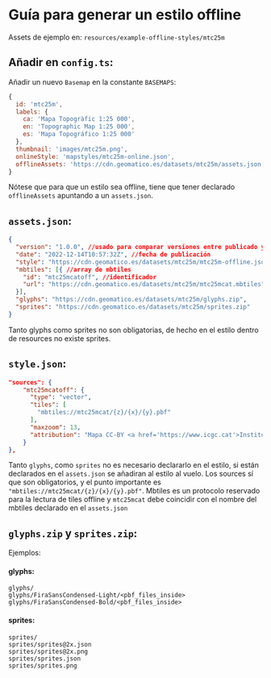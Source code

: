 # Guía para generar un estilo offline

Assets de ejemplo en: `resources/example-offline-styles/mtc25m`


## Añadir en `config.ts`:

Añadir un nuevo `Basemap` en la constante `BASEMAPS`:

```javascript
{
  id: 'mtc25m',
  labels: {
    ca: 'Mapa Topogràfic 1:25 000',
    en: 'Topographic Map 1:25 000',
    es: 'Mapa Topográfico 1:25 000'
  },
  thumbnail: 'images/mtc25m.png',
  onlineStyle: 'mapstyles/mtc25m-online.json',
  offlineAssets: 'https://cdn.geomatico.es/datasets/mtc25m/assets.json'
}
```

Nótese que para que un estilo sea offline, tiene que tener declarado `offlineAssets` apuntando a un `assets.json`.

## `assets.json`:

```json lines
{
  "version": "1.0.0", //usado para comparar versiones entre publicado y descargado en dispositivo 
  "date": "2022-12-14T10:57:32Z", //fecha de publicación
  "style": "https://cdn.geomatico.es/datasets/mtc25m/mtc25m-offline.json", //estilo
  "mbtiles": [{ //array de mbtiles
    "id": "mtc25mcatoff", //identificador
    "url": "https://cdn.geomatico.es/datasets/mtc25m/mtc25mcat.mbtiles" //url del fichero. Es importante que el nombre del fichero coincida con cómo se declara el source en el estilo. También es obligario que la extensión sea mbtiles.
  }],
  "glyphs": "https://cdn.geomatico.es/datasets/mtc25m/glyphs.zip",
  "sprites": "https://cdn.geomatico.es/datasets/mtc25m/sprites.zip"
}
```

Tanto glyphs como sprites no son obligatorias, de hecho en el estilo dentro de resources no existe sprites.


## `style.json`:

```json lines
"sources": {
    "mtc25mcatoff": {
      "type": "vector",
      "tiles": [
        "mbtiles://mtc25mcat/{z}/{x}/{y}.pbf"
      ],
      "maxzoom": 13,
      "attribution": "Mapa CC-BY <a href='https://www.icgc.cat'>Institut Cartogràfic i Geològic de Catalunya</a>"
    }
},
```

Tanto `glyphs`, como `sprites` no es necesario declararlo en el estilo, si están declarados en el `assets.json` se añadiran al estilo al vuelo.
Los sources sí que son obligatorios, y el punto importante es `"mbtiles://mtc25mcat/{z}/{x}/{y}.pbf"`. Mbtiles es un protocolo reservado para la lectura de tiles offline y `mtc25mcat` debe coincidir con el nombre del mbtiles declarado en el `assets.json`


## `glyphs.zip` y `sprites.zip`:

Ejemplos:

#### glyphs:
```shell
glyphs/
glyphs/FiraSansCondensed-Light/<pbf_files_inside>
glyphs/FiraSansCondensed-Bold/<pbf_files_inside>
```

#### sprites:
```shell
sprites/
sprites/sprites@2x.json
sprites/sprites@2x.png
sprites/sprites.json
sprites/sprites.png
```